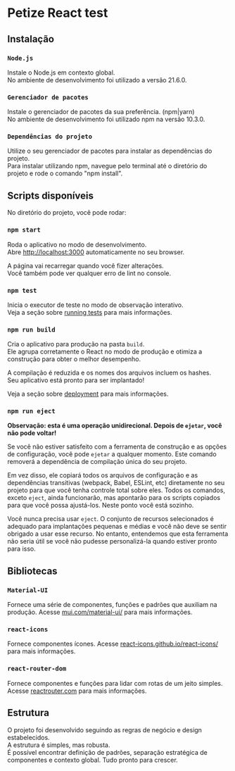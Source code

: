 # Petize React test

## Instalação

### `Node.js`

Instale o Node.js em contexto global.\
No ambiente de desenvolvimento foi utilizado a versão 21.6.0.

### `Gerenciador de pacotes`

Instale o gerenciador de pacotes da sua preferência. (npm|yarn)\
No ambiente de desenvolvimento foi utilizado npm na versão 10.3.0.

### `Dependências do projeto`

Utilize o seu gerenciador de pacotes para instalar as dependências do projeto.\
Para instalar utilizando npm, navegue pelo terminal até o diretório do projeto e rode o comando "npm install".

## Scripts disponíveis

No diretório do projeto, você pode rodar:

### `npm start`

Roda o aplicativo no modo de desenvolvimento.\
Abre [http://localhost:3000](http://localhost:3000) automaticamente no seu browser.

A página vai recarregar quando você fizer alterações.\
Você também pode ver qualquer erro de lint no console.

### `npm test`

Inicia o executor de teste no modo de observação interativo.\
Veja a seção sobre [running tests](https://facebook.github.io/create-react-app/docs/running-tests) para mais informações.

### `npm run build`

Cria o aplicativo para produção na pasta `build`.\
Ele agrupa corretamente o React no modo de produção e otimiza a construção para obter o melhor desempenho.

A compilação é reduzida e os nomes dos arquivos incluem os hashes.\
Seu aplicativo está pronto para ser implantado!

Veja a seção sobre [deployment](https://facebook.github.io/create-react-app/docs/deployment) para mais informações.

### `npm run eject`

**Observação: esta é uma operação unidirecional. Depois de `ejetar`, você não pode voltar!**

Se você não estiver satisfeito com a ferramenta de construção e as opções de configuração, você pode `ejetar` a qualquer momento. Este comando removerá a dependência de compilação única do seu projeto.

Em vez disso, ele copiará todos os arquivos de configuração e as dependências transitivas (webpack, Babel, ESLint, etc) diretamente no seu projeto para que você tenha controle total sobre eles. Todos os comandos, exceto `eject`, ainda funcionarão, mas apontarão para os scripts copiados para que você possa ajustá-los. Neste ponto você está sozinho.

Você nunca precisa usar `eject`. O conjunto de recursos selecionados é adequado para implantações pequenas e médias e você não deve se sentir obrigado a usar esse recurso. No entanto, entendemos que esta ferramenta não seria útil se você não pudesse personalizá-la quando estiver pronto para isso.

## Bibliotecas

### `Material-UI`

Fornece uma série de componentes, funções e padrões que auxiliam na produção.
Acesse [mui.com/material-ui/](https://mui.com/material-ui/) para mais informações.

### `react-icons`

Fornece componentes ícones.
Acesse [react-icons.github.io/react-icons/](https://react-icons.github.io/react-icons/) para mais informações.

### `react-router-dom`

Fornece componentes e funções para lidar com rotas de um jeito simples.
Acesse [reactrouter.com](https://reactrouter.com/en/main) para mais informações.

## Estrutura

O projeto foi desenvolvido seguindo as regras de negócio e design estabelecidos.\
A estrutura é simples, mas robusta.\
É possível encontrar definição de padrões, separação estratégica de componentes e contexto global. Tudo pronto para crescer.
